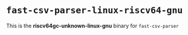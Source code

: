 # `fast-csv-parser-linux-riscv64-gnu`

This is the **riscv64gc-unknown-linux-gnu** binary for `fast-csv-parser`
